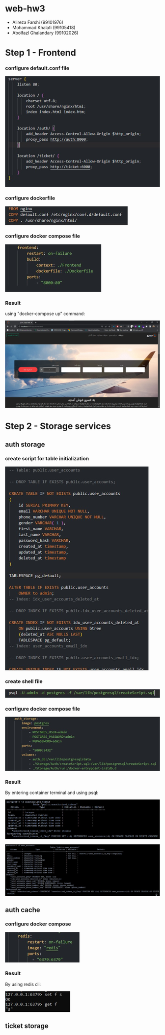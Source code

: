# web-hw3

- Alireza Farshi (99101976)
- Mohammad Khalafi (99105418)
- Abolfazl Ghalandary (99102026)

# Step 1 - Frontend

### configure default.conf file

![default.conf](img/default_conf.jpg)

### configure dockerfile

![dockerfile](img/dockerfile.jpg)

### configure docker compose file

![docker compose](img/docker-compose.jpg)

### Result
using "docker-compose up" command:

![result](img/section1-result.jpg)

# Step 2 - Storage services

## auth storage
### create script for table initialization

![create auth table sql](img/create-auth-tables.jpg)

### create shell file

![shell script](img/shell.jpg)

### configure docker compose file

![docker compose](img/docker-compose2.jpg)

### Result
By entering container terminal and using psql:

![result](img/unauthorized_tokens.jpg)

![result](img/user_accounts.jpg)

## auth cache

### configure docker compose

![result](img/redis-docker-compose.jpg)

### Result
By using redis cli:

![result](img/redis-test.jpg)

## ticket storage

